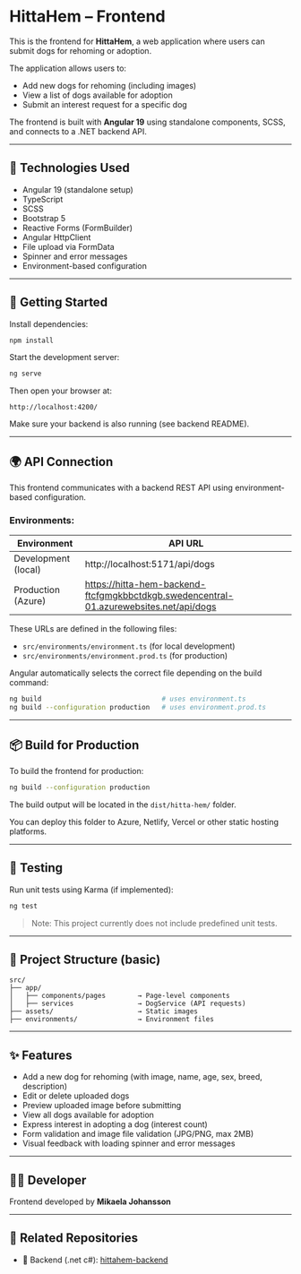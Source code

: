 # HittaHem – Frontend

This is the frontend for **HittaHem**, a web application where users can submit dogs for rehoming or adoption.

The application allows users to:
- Add new dogs for rehoming (including images)
- View a list of dogs available for adoption
- Submit an interest request for a specific dog

The frontend is built with **Angular 19** using standalone components, SCSS, and connects to a .NET backend API.

---

## 🔧 Technologies Used

- Angular 19 (standalone setup)
- TypeScript
- SCSS
- Bootstrap 5
- Reactive Forms (FormBuilder)
- Angular HttpClient
- File upload via FormData
- Spinner and error messages
- Environment-based configuration

---

## 🚀 Getting Started

Install dependencies:

```bash
npm install
```

Start the development server:

```bash
ng serve
```

Then open your browser at:

```
http://localhost:4200/
```

Make sure your backend is also running (see backend README).

---

## 🌍 API Connection

This frontend communicates with a backend REST API using environment-based configuration.

### Environments:

| Environment         | API URL                                                  |
|---------------------|-----------------------------------------------------------|
| Development (local) | http://localhost:5171/api/dogs                            |
| Production (Azure)  | https://hitta-hem-backend-ftcfgmgkbbctdkgb.swedencentral-01.azurewebsites.net/api/dogs |

These URLs are defined in the following files:

- `src/environments/environment.ts` (for local development)
- `src/environments/environment.prod.ts` (for production)

Angular automatically selects the correct file depending on the build command:

```bash
ng build                              # uses environment.ts
ng build --configuration production   # uses environment.prod.ts
```

---

## 📦 Build for Production

To build the frontend for production:

```bash
ng build --configuration production
```

The build output will be located in the `dist/hitta-hem/` folder.

You can deploy this folder to Azure, Netlify, Vercel or other static hosting platforms.

---

## 🧪 Testing

Run unit tests using Karma (if implemented):

```bash
ng test
```

> Note: This project currently does not include predefined unit tests.

---

## 📁 Project Structure (basic)

```
src/
├── app/
│   ├── components/pages        → Page-level components
│   ├── services                → DogService (API requests)
├── assets/                     → Static images
├── environments/               → Environment files
```

---

## ✨ Features

- Add a new dog for rehoming (with image, name, age, sex, breed, description)
- Edit or delete uploaded dogs
- Preview uploaded image before submitting
- View all dogs available for adoption
- Express interest in adopting a dog (interest count)
- Form validation and image file validation (JPG/PNG, max 2MB)
- Visual feedback with loading spinner and error messages

---

## 👩‍💻 Developer

Frontend developed by **Mikaela Johansson**

---

## 📎 Related Repositories

- 🔗 Backend (.net c#): [hittahem-backend](https://github.com/MikaelaJohansson/hitta-hem-backend.git)